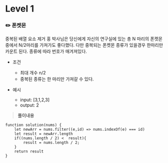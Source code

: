 # Level 1

### ✏️ 폰켓몬
중복된 배열 요소 제거
홍 박사님은 당신에게 자신의 연구실에 있는 총 N 마리의 폰켓몬 중에서 N/2마리를 가져가도 좋다했다.
다만 중복되는 폰켓몬 종류가 있을경우 한마리만 카운트 된다. 종류에 따라 번호가 매겨져있다.

- 조건
  - 최대 개수 n/2
  - 중복된 종류는 한 마리만 가져갈 수 있다.  

- 예시 
  - input: [3,1,2,3] 
  - output: 2

> **풀이내용**
```
function solution(nums) {
    let newArr = nums.filter((e,id) => nums.indexOf(e) === id)
    let result = newArr.length
    if((nums.length / 2) <  result){
        result = nums.length / 2;
    }
    return result
}
```
